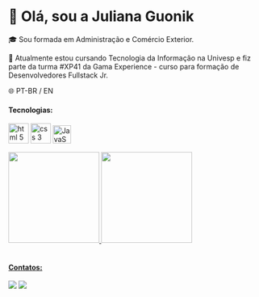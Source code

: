 # :wave: Olá, sou a Juliana Guonik

🎓 Sou formada em Administração e Comércio Exterior.

🌱 Atualmente estou cursando Tecnologia da Informação na Univesp e fiz parte da turma #XP41 da Gama Experience - curso para formação de Desenvolvedores Fullstack Jr.

:globe_with_meridians: PT-BR / EN


 
<h4> Tecnologias: </h4>

<p align="left">
<img src="https://cdn.jsdelivr.net/gh/devicons/devicon/icons/html5/html5-plain-wordmark.svg" alt = "html 5" width = "40" height = "40" /> 
<img src="https://cdn.jsdelivr.net/gh/devicons/devicon/icons/css3/css3-plain-wordmark.svg" alt = "css 3" width = "40" height = "40" /> 
<img src="https://cdn.jsdelivr.net/gh/devicons/devicon/icons/javascript/javascript-original.svg" alt = "JavaScript" width = "36" height = "36" />

</p>
                                                                                                                                
<div>
<a href="https://github.com/juguonik">
<img height="180em" src="https://github-readme-stats.vercel.app/api/top-langs/?username=juguonik&layout=compact&langs_count=7&theme=dracula"/>
<img height="180em" src="https://github-readme-stats.vercel.app/api?username=juguonik&show_icons=true&theme=dracula&include_all_commits=true&count_private=true"/>
</div>


<br>
 <h4> Contatos:</h4>
 <a href="https://www.linkedin.com/in/juliana-guonik/" target="_blank" rel="noopener noreferrer"><img src="https://img.shields.io/badge/-LinkedIn-%230077B5?style=for-the-badge&logo=linkedin&logoColor=white"></a>   
 <a href = "mailto:juliana_guonik@hotmail.com"><img src="https://img.shields.io/badge/Microsoft_Outlook-0078D4?style=for-the-badge&logo=microsoft-outlook&logo Color=white target="_blank"></a>
